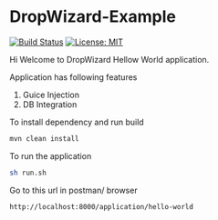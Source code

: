 # DropWizard-Example
[![Build Status](https://travis-ci.org/Someshbose/DropWizard-Example.svg?branch=development)](https://travis-ci.org/Someshbose/DropWizard-Example)
[![License: MIT](https://img.shields.io/badge/License-MIT-yellow.svg)](https://opensource.org/licenses/MIT)

Hi Welcome to DropWizard Hellow World application.

Application has following features
1) Guice Injection 
2) DB Integration

To install dependency and run build
```sh
mvn clean install
```

To run the application
```sh
sh run.sh
```

Go to this url in postman/ browser
```sh
http://localhost:8000/application/hello-world
```

